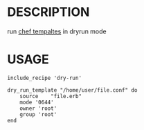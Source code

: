 DESCRIPTION
===========
run [chef tempaltes](http://wiki.opscode.com/display/chef/Resources#Resources-Template) in dryrun mode
    
USAGE
=====

    include_recipe 'dry-run'

    dry_run_template "/home/user/file.conf" do
        source    "file.erb"
        mode '0644'
        owner 'root'
        group 'root'
    end



    
